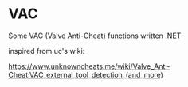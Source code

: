# VAC
Some VAC (Valve Anti-Cheat) functions written .NET

inspired from uc's wiki:

https://www.unknowncheats.me/wiki/Valve_Anti-Cheat:VAC_external_tool_detection_(and_more)
